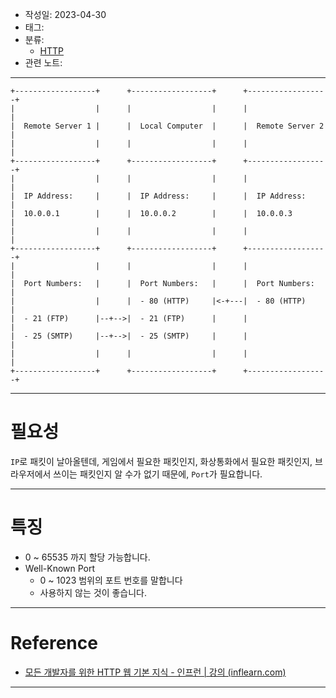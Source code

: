 - 작성일: 2023-04-30
- 태그: 
- 분류:
	- [HTTP](HTTP.md)
- 관련 노트:
---


```
+------------------+      +------------------+      +------------------+
|                  |      |                  |      |                  |
|  Remote Server 1 |      |  Local Computer  |      |  Remote Server 2 |
|                  |      |                  |      |                  |
+------------------+      +------------------+      +------------------+
|                  |      |                  |      |                  |
|  IP Address:     |      |  IP Address:     |      |  IP Address:     |
|  10.0.0.1        |      |  10.0.0.2        |      |  10.0.0.3        |
|                  |      |                  |      |                  |
+------------------+      +------------------+      +------------------+
|                  |      |                  |      |                  |
|  Port Numbers:   |      |  Port Numbers:   |      |  Port Numbers:   |
|                  |      |  - 80 (HTTP)     |<-+---|  - 80 (HTTP)     |
|  - 21 (FTP)      |--+-->|  - 21 (FTP)      |      |                  |
|  - 25 (SMTP)     |--+-->|  - 25 (SMTP)     |      |                  |
|                  |      |                  |      |                  |
+------------------+      +------------------+      +------------------+
```

---
# 필요성

`IP`로 패킷이 날아올텐데, 게임에서 필요한 패킷인지, 화상통화에서 필요한 패킷인지, 브라우저에서 쓰이는 패킷인지 알 수가 없기 때문에, `Port`가 필요합니다.

---
# 특징

- 0 ~ 65535 까지 할당 가능합니다.
- Well-Known Port
	- 0 ~ 1023 범위의 포트 번호를 말합니다
	- 사용하지 않는 것이 좋습니다.

---
# Reference

- [모든 개발자를 위한 HTTP 웹 기본 지식 - 인프런 | 강의 (inflearn.com)](https://www.inflearn.com/course/http-%EC%9B%B9-%EB%84%A4%ED%8A%B8%EC%9B%8C%ED%81%AC)

---